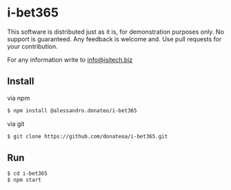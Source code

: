 # i-bet365
This software is distributed just as it is, for demonstration purposes only. No support is guaranteed. Any feedback is welcome and. 
Use pull requests for your contribution.

For any information write to info@isitech.biz

## Install
via npm
```sh
$ npm install @alessandro.donateo/i-bet365
```
via git
```sh
$ git clone https://github.com/donateoa/i-bet365.git
```

## Run

```sh
$ cd i-bet365
$ npm start
```

